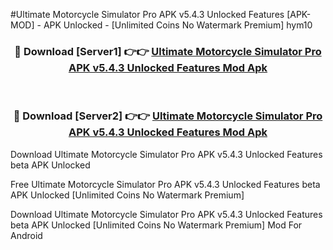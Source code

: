 #Ultimate Motorcycle Simulator Pro APK v5.4.3 Unlocked Features [APK-MOD] - APK Unlocked - [Unlimited Coins No Watermark Premium] hym10



<div align="center">

<h3>🔴 Download [Server1] 👉👉 <a href="https://momento.my/?title=Ultimate_Motorcycle_Simulator_Pro_APK_v5.4.3_Unlocked_Features">Ultimate Motorcycle Simulator Pro APK v5.4.3 Unlocked Features Mod Apk</a></h3><br>

<h3>🔴 Download [Server2] 👉👉 <a href="https://momento.my/?title=Ultimate_Motorcycle_Simulator_Pro_APK_v5.4.3_Unlocked_Features">Ultimate Motorcycle Simulator Pro APK v5.4.3 Unlocked Features Mod Apk</a></h3>
</div>



Download Ultimate Motorcycle Simulator Pro APK v5.4.3 Unlocked Features beta APK Unlocked

Free Ultimate Motorcycle Simulator Pro APK v5.4.3 Unlocked Features beta APK Unlocked [Unlimited Coins No Watermark Premium]

Download Ultimate Motorcycle Simulator Pro APK v5.4.3 Unlocked Features beta APK Unlocked [Unlimited Coins No Watermark Premium] Mod For Android
